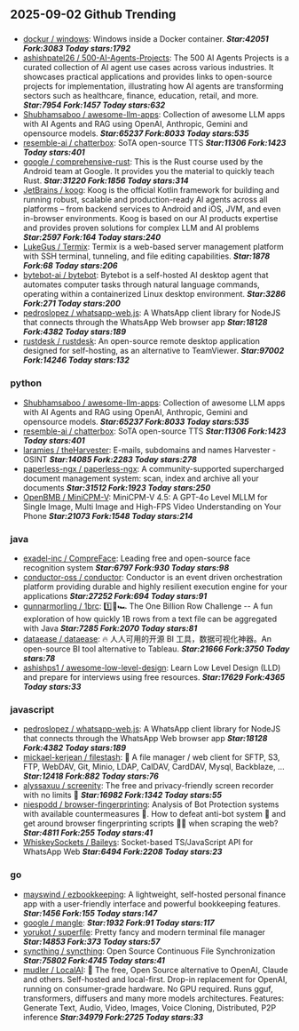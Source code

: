 ## 2025-09-02 Github Trending

### 
* [dockur / windows](https://github.com/dockur/windows): Windows inside a Docker container. ***Star:42051 Fork:3083 Today stars:1792***
* [ashishpatel26 / 500-AI-Agents-Projects](https://github.com/ashishpatel26/500-AI-Agents-Projects): The 500 AI Agents Projects is a curated collection of AI agent use cases across various industries. It showcases practical applications and provides links to open-source projects for implementation, illustrating how AI agents are transforming sectors such as healthcare, finance, education, retail, and more. ***Star:7954 Fork:1457 Today stars:632***
* [Shubhamsaboo / awesome-llm-apps](https://github.com/Shubhamsaboo/awesome-llm-apps): Collection of awesome LLM apps with AI Agents and RAG using OpenAI, Anthropic, Gemini and opensource models. ***Star:65237 Fork:8033 Today stars:535***
* [resemble-ai / chatterbox](https://github.com/resemble-ai/chatterbox): SoTA open-source TTS ***Star:11306 Fork:1423 Today stars:401***
* [google / comprehensive-rust](https://github.com/google/comprehensive-rust): This is the Rust course used by the Android team at Google. It provides you the material to quickly teach Rust. ***Star:31220 Fork:1856 Today stars:314***
* [JetBrains / koog](https://github.com/JetBrains/koog): Koog is the official Kotlin framework for building and running robust, scalable and production-ready AI agents across all platforms – from backend services to Android and iOS, JVM, and even in-browser environments. Koog is based on our AI products expertise and provides proven solutions for complex LLM and AI problems ***Star:2597 Fork:164 Today stars:240***
* [LukeGus / Termix](https://github.com/LukeGus/Termix): Termix is a web-based server management platform with SSH terminal, tunneling, and file editing capabilities. ***Star:1878 Fork:68 Today stars:206***
* [bytebot-ai / bytebot](https://github.com/bytebot-ai/bytebot): Bytebot is a self-hosted AI desktop agent that automates computer tasks through natural language commands, operating within a containerized Linux desktop environment. ***Star:3286 Fork:271 Today stars:200***
* [pedroslopez / whatsapp-web.js](https://github.com/pedroslopez/whatsapp-web.js): A WhatsApp client library for NodeJS that connects through the WhatsApp Web browser app ***Star:18128 Fork:4382 Today stars:189***
* [rustdesk / rustdesk](https://github.com/rustdesk/rustdesk): An open-source remote desktop application designed for self-hosting, as an alternative to TeamViewer. ***Star:97002 Fork:14246 Today stars:132***

### python
* [Shubhamsaboo / awesome-llm-apps](https://github.com/Shubhamsaboo/awesome-llm-apps): Collection of awesome LLM apps with AI Agents and RAG using OpenAI, Anthropic, Gemini and opensource models. ***Star:65237 Fork:8033 Today stars:535***
* [resemble-ai / chatterbox](https://github.com/resemble-ai/chatterbox): SoTA open-source TTS ***Star:11306 Fork:1423 Today stars:401***
* [laramies / theHarvester](https://github.com/laramies/theHarvester): E-mails, subdomains and names Harvester - OSINT ***Star:14085 Fork:2283 Today stars:278***
* [paperless-ngx / paperless-ngx](https://github.com/paperless-ngx/paperless-ngx): A community-supported supercharged document management system: scan, index and archive all your documents ***Star:31512 Fork:1923 Today stars:250***
* [OpenBMB / MiniCPM-V](https://github.com/OpenBMB/MiniCPM-V): MiniCPM-V 4.5: A GPT-4o Level MLLM for Single Image, Multi Image and High-FPS Video Understanding on Your Phone ***Star:21073 Fork:1548 Today stars:214***

### java
* [exadel-inc / CompreFace](https://github.com/exadel-inc/CompreFace): Leading free and open-source face recognition system ***Star:6797 Fork:930 Today stars:98***
* [conductor-oss / conductor](https://github.com/conductor-oss/conductor): Conductor is an event driven orchestration platform providing durable and highly resilient execution engine for your applications ***Star:27252 Fork:694 Today stars:91***
* [gunnarmorling / 1brc](https://github.com/gunnarmorling/1brc): 1️⃣🐝🏎️ The One Billion Row Challenge -- A fun exploration of how quickly 1B rows from a text file can be aggregated with Java ***Star:7285 Fork:2070 Today stars:81***
* [dataease / dataease](https://github.com/dataease/dataease): 🔥 人人可用的开源 BI 工具，数据可视化神器。An open-source BI tool alternative to Tableau. ***Star:21666 Fork:3750 Today stars:78***
* [ashishps1 / awesome-low-level-design](https://github.com/ashishps1/awesome-low-level-design): Learn Low Level Design (LLD) and prepare for interviews using free resources. ***Star:17629 Fork:4365 Today stars:33***

### javascript
* [pedroslopez / whatsapp-web.js](https://github.com/pedroslopez/whatsapp-web.js): A WhatsApp client library for NodeJS that connects through the WhatsApp Web browser app ***Star:18128 Fork:4382 Today stars:189***
* [mickael-kerjean / filestash](https://github.com/mickael-kerjean/filestash): 📁 A file manager / web client for SFTP, S3, FTP, WebDAV, Git, Minio, LDAP, CalDAV, CardDAV, Mysql, Backblaze, ... ***Star:12418 Fork:882 Today stars:76***
* [alyssaxuu / screenity](https://github.com/alyssaxuu/screenity): The free and privacy-friendly screen recorder with no limits 🎥 ***Star:16982 Fork:1342 Today stars:55***
* [niespodd / browser-fingerprinting](https://github.com/niespodd/browser-fingerprinting): Analysis of Bot Protection systems with available countermeasures 🚿. How to defeat anti-bot system 👻 and get around browser fingerprinting scripts 🕵️‍♂️ when scraping the web? ***Star:4811 Fork:255 Today stars:41***
* [WhiskeySockets / Baileys](https://github.com/WhiskeySockets/Baileys): Socket-based TS/JavaScript API for WhatsApp Web ***Star:6494 Fork:2208 Today stars:23***

### go
* [mayswind / ezbookkeeping](https://github.com/mayswind/ezbookkeeping): A lightweight, self-hosted personal finance app with a user-friendly interface and powerful bookkeeping features. ***Star:1456 Fork:155 Today stars:147***
* [google / mangle](https://github.com/google/mangle):  ***Star:1932 Fork:91 Today stars:117***
* [yorukot / superfile](https://github.com/yorukot/superfile): Pretty fancy and modern terminal file manager ***Star:14853 Fork:373 Today stars:57***
* [syncthing / syncthing](https://github.com/syncthing/syncthing): Open Source Continuous File Synchronization ***Star:75802 Fork:4745 Today stars:41***
* [mudler / LocalAI](https://github.com/mudler/LocalAI): 🤖 The free, Open Source alternative to OpenAI, Claude and others. Self-hosted and local-first. Drop-in replacement for OpenAI, running on consumer-grade hardware. No GPU required. Runs gguf, transformers, diffusers and many more models architectures. Features: Generate Text, Audio, Video, Images, Voice Cloning, Distributed, P2P inference ***Star:34979 Fork:2725 Today stars:33***

